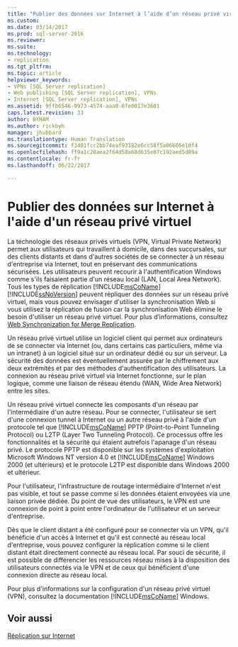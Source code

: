 ```yaml
---
title: "Publier des données sur Internet à l’aide d’un réseau privé virtuel | Microsoft Docs"
ms.custom: 
ms.date: 03/14/2017
ms.prod: sql-server-2016
ms.reviewer: 
ms.suite: 
ms.technology:
- replication
ms.tgt_pltfrm: 
ms.topic: article
helpviewer_keywords:
- VPNs [SQL Server replication]
- Web publishing [SQL Server replication], VPNs
- Internet [SQL Server replication], VPNs
ms.assetid: 9ffb6546-9973-4574-aaa0-8fe0017e3601
caps.latest.revision: 33
author: BYHAM
ms.author: rickbyh
manager: jhubbard
ms.translationtype: Human Translation
ms.sourcegitcommit: f3481fcc2bb74eaf93182e6cc58f5a06666e10f4
ms.openlocfilehash: ff9a1c28aea2f64d58a68d635e07c192aed5d89a
ms.contentlocale: fr-fr
ms.lasthandoff: 06/22/2017

---
```

# <a name="publish-data-over-the-internet-using-vpn"></a>Publier des données sur Internet à l'aide d'un réseau privé virtuel
  La technologie des réseaux privés virtuels (VPN, Virtual Private Network) permet aux utilisateurs qui travaillent à domicile, dans des succursales, sur des clients distants et dans d'autres sociétés de se connecter à un réseau d'entreprise via Internet, tout en préservant des communications sécurisées. Les utilisateurs peuvent recourir à l'authentification Windows comme s'ils faisaient partie d'un réseau local (LAN, Local Area Network). Tous les types de réplication [!INCLUDE[msCoName](../../includes/msconame-md.md)] [!INCLUDE[ssNoVersion](../../includes/ssnoversion-md.md)] peuvent répliquer des données sur un réseau privé virtuel, mais vous pouvez envisager d'utiliser la synchronisation Web si vous utilisez la réplication de fusion car la synchronisation Web élimine le besoin d'utiliser un réseau privé virtuel. Pour plus d’informations, consultez [Web Synchronization for Merge Replication](../../relational-databases/replication/web-synchronization-for-merge-replication.md).  
  
 Un réseau privé virtuel utilise un logiciel client qui permet aux ordinateurs de se connecter via Internet (ou, dans certains cas particuliers, même via un intranet) à un logiciel situé sur un ordinateur dédié ou sur un serveur. La sécurité des données est éventuellement assurée par le chiffrement aux deux extrémités et par des méthodes d'authentification des utilisateurs. La connexion au réseau privé virtuel via Internet fonctionne, sur le plan logique, comme une liaison de réseau étendu (WAN, Wide Area Network) entre les sites.  
  
 Un réseau privé virtuel connecte les composants d'un réseau par l'intermédiaire d'un autre réseau. Pour se connecter, l'utilisateur se sert d'une connexion tunnel à Internet ou un autre réseau privé à l'aide d'un protocole tel que [!INCLUDE[msCoName](../../includes/msconame-md.md)] PPTP (Point-to-Point Tunneling Protocol) ou L2TP (Layer Two Tunneling Protocol). Ce processus offre les fonctionnalités et la sécurité qui étaient autrefois l'apanage d'un réseau privé. Le protocole PPTP est disponible sur les systèmes d'exploitation Microsoft Windows NT version 4.0 et [!INCLUDE[msCoName](../../includes/msconame-md.md)] Windows 2000 (et ultérieurs) et le protocole L2TP est disponible dans Windows 2000 et ultérieur.  
  
 Pour l'utilisateur, l'infrastructure de routage intermédiaire d'Internet n'est pas visible, et tout se passe comme si les données étaient envoyées via une liaison privée dédiée. Du point de vue des utilisateurs, le VPN est une connexion de point à point entre l'ordinateur de l'utilisateur et un serveur d'entreprise.  
  
 Dès que le client distant a été configuré pour se connecter via un VPN, qu'il bénéficie d'un accès à Internet et qu'il est connecté au réseau local d'entreprise, vous pouvez configurer la réplication comme si le client distant était directement connecté au réseau local. Par souci de sécurité, il est possible de différencier les ressources réseau mises à la disposition des utilisateurs connectés via le VPN et de ceux qui bénéficient d'une connexion directe au réseau local.  
  
 Pour plus d'informations sur la configuration d'un réseau privé virtuel (VPN), consultez la documentation [!INCLUDE[msCoName](../../includes/msconame-md.md)] Windows.  
  
## <a name="see-also"></a>Voir aussi  
 [Réplication sur Internet](../../relational-databases/replication/replication-over-the-internet.md)  
  
  
